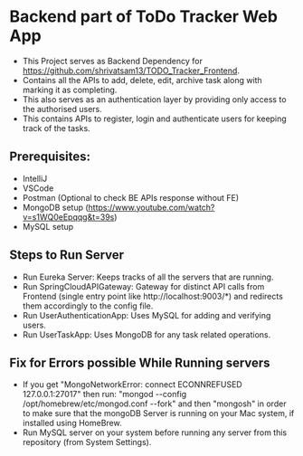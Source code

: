 # Backend part of ToDo Tracker Web App

- This Project serves as Backend Dependency for https://github.com/shrivatsam13/TODO_Tracker_Frontend.
- Contains all the APIs to add, delete, edit, archive task along with marking it as completing.
- This also serves as an authentication layer by providing only access to the authorised users.
- This contains APIs to register, login and authenticate users for keeping track of the tasks.

## Prerequisites:
- IntelliJ
- VSCode
- Postman (Optional to check BE APIs response without FE)
- MongoDB setup (https://www.youtube.com/watch?v=s1WQ0eEpqqg&t=39s)
- MySQL setup

## Steps to Run Server
- Run Eureka Server: Keeps tracks of all the servers that are running.
- Run SpringCloudAPIGateway: Gateway for distinct API calls from Frontend (single entry point like http://localhost:9003/*) and redirects them accordingly to the config file.
- Run UserAuthenticationApp: Uses MySQL for adding and verifying users.
- Run UserTaskApp: Uses MongoDB for any task related operations.

## Fix for Errors possible While Running servers

- If you get "MongoNetworkError: connect ECONNREFUSED 127.0.0.1:27017" then run: "mongod --config /opt/homebrew/etc/mongod.conf --fork" and then "mongosh" in order to make sure that the mongoDB Server is running on your Mac system, if installed using HomeBrew.
- Run MySQL server on your system before running any server from this repository (from System Settings).